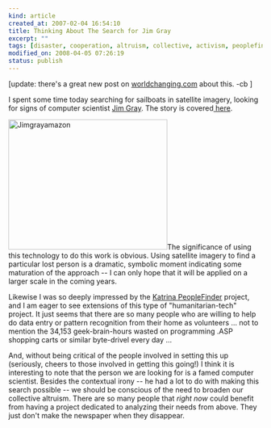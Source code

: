 ```yaml
--- 
kind: article
created_at: 2007-02-04 16:54:10
title: Thinking About The Search for Jim Gray
excerpt: ""
tags: [disaster, cooperation, altruism, collective, activism, peoplefinder, katrina, worldchanging]
modified_on: 2008-04-05 07:26:19
status: publish
---
```


[update: there's a great new post on <a href="http://www.worldchanging.com/archives/006003.html">worldchanging.com</a> about this. -cb ]

I spent some time today searching for sailboats in satellite imagery, looking for signs of computer scientist <a href="http://en.wikipedia.org/wiki/James_N._Gray">Jim Gray</a>. The story is covered<a href="http://www.nbc11.com/news/10888165/detail.html"> here</a>.

<img src="/images/2007/02/jimgrayamazon.png" alt="Jimgrayamazon" height="258" width="315">The significance of using this technology to do this work is obvious. Using satellite imagery to find a particular lost person is a dramatic, symbolic moment indicating some maturation of the approach -- I can only hope that it will be applied on a larger scale in the coming years.

Likewise I was so deeply impressed by the <a href="http://katrinahelp.info/wiki/index.php/Katrina_PeopleFinder_Project">Katrina PeopleFinder</a> project, and I am eager to see extensions of this type of "humanitarian-tech" project. It just seems that there are so many people who are willing to help do data entry or pattern recognition from their home as volunteers ... not to mention the 34,153 geek-brain-hours wasted on programming .ASP shopping carts or similar byte-drivel every day ... 

And, without being critical of the people involved in setting this up (seriously, cheers to those involved in getting this going!) I think it is interesting to note that the person we are looking for is a famed computer scientist. Besides the contextual irony -- he had a lot to do with making this search possible -- we should be conscious of the need to broaden our collective altruism. There are so many people that <em>right now</em> could benefit from having a project dedicated to analyzing their needs from above. They just don't make the newspaper when they disappear.